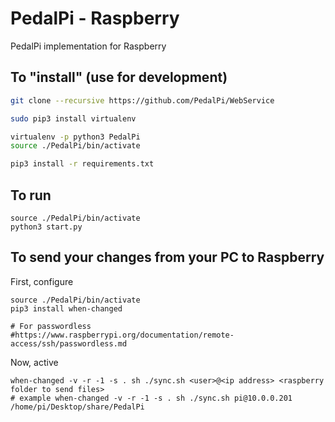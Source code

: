 # PedalPi - Raspberry

PedalPi implementation for Raspberry

## To "install" (use for development)

```bash
git clone --recursive https://github.com/PedalPi/WebService

sudo pip3 install virtualenv

virtualenv -p python3 PedalPi
source ./PedalPi/bin/activate

pip3 install -r requirements.txt
```

## To run

```
source ./PedalPi/bin/activate
python3 start.py
```

## To send your changes from your PC to Raspberry

First, configure

```
source ./PedalPi/bin/activate
pip3 install when-changed

# For passwordless
#https://www.raspberrypi.org/documentation/remote-access/ssh/passwordless.md
```

Now, active

```
when-changed -v -r -1 -s . sh ./sync.sh <user>@<ip address> <raspberry folder to send files>
# example when-changed -v -r -1 -s . sh ./sync.sh pi@10.0.0.201 /home/pi/Desktop/share/PedalPi
```
